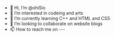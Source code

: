 - 👋 Hi, I’m @ohiSio
- 👀 I’m interested in codeing and arts
- 🌱 I’m currently learning C++ and HTML and CSS
- 💞️ I’m looking to collaborate on website blogs
- 📫 How to reach me on ---

<!---
ohiSio/ohiSio is a ✨ special ✨ repository because its `README.md` (this file) appears on your GitHub profile.
You can click the Preview link to take a look at your changes.
--->
